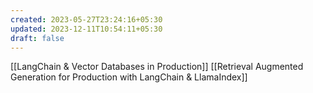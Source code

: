 ```yaml
---
created: 2023-05-27T23:24:16+05:30
updated: 2023-12-11T10:54:11+05:30
draft: false
---
```


[[LangChain & Vector Databases in Production]]
[[Retrieval Augmented Generation for Production with LangChain & LlamaIndex]]
